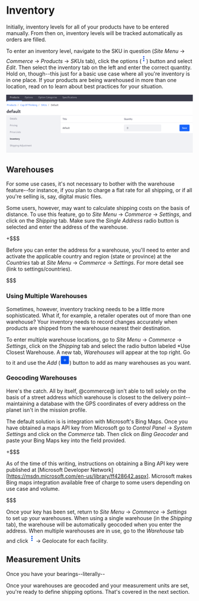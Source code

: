 # Inventory [](id=inventory)

Initially, inventory levels for all of your products have to be entered
manually. From then on, inventory levels will be tracked automatically as orders
are filled.

To enter an inventory level, navigate to the SKU in question (*Site Menu* &rarr;
*Commerce* &rarr; *Products* &rarr; *SKUs* tab), click the options
(![options](../images/icon-options.png)) button and select *Edit*. Then
select the inventory tab on the left and enter the correct quantity. Hold on,
though--this just for a basic use case where all you're inventory is in one
place. If your products are being warehoused in more than one location, read on
to learn about best practices for your situation.

![Figure 1: Don't forget to click *Save*.](../images/inventory.png)

<!--Is there anything that needs to be done to ensure that inventory is tracked
automatically? I can't get the inventory count in catalog/skus to count change
unless I change it manually.-->

## Warehouses [](id=warehouses)

For some use cases, it's not necessary to bother with the warehouse feature--for
instance, if you plan to charge a flat rate for all shipping, or if all you're
selling is, say, digital music files.

Some users, however, may want to calculate shipping costs on the basis of
distance. To use this feature, go to *Site Menu* &rarr; *Commerce* &rarr;
*Settings*, and click on the *Shipping* tab. Make sure the *Single Address*
radio button is selected and enter the address of the warehouse.

+$$$

Before you can enter the address for a warehouse, you'll need to enter and
activate the applicable country and region (state or province) at the
*Countries* tab at *Site Menu* &rarr; *Commerce* &rarr; *Settings*. For more
detail see (link to settings/countries).

$$$

### Using Multiple Warehouses [](id=using-multiple-warehouses)

Sometimes, however, inventory tracking needs to be a little more sophisticated.
What if, for example, a retailer operates out of more than one warehouse? Your
inventory needs to record changes accurately when products are shipped from the
warehouse nearest their destination.

To enter multiple warehouse locations, go to *Site Menu* &rarr; *Commerce*
&rarr; *Settings*, click on the *Shipping* tab and select the radio button
labeled *Use Closest Warehouse. A new tab, *Warehouses* will appear at the top
right. Go to it and use the *Add* (![Add](../images/icon-add.png)) button
to add as many warehouses as you want.

### Geocoding Warehouses [](id=geocoding-warehouses)

Here's the catch. All by itself, @commerce@ isn't able to tell solely on the
basis of a street address which warehouse is closest to the delivery
point--maintaining a database with the GPS coordinates of every address on the
planet isn't in the mission profile.

The default solution is is integration with Microsoft's Bing Maps. Once you have
obtained a maps API key from Microsoft go to *Control Panel* &rarr; *System
Settings* and click on the *Commerce* tab. Then click on *Bing Geocoder* and
paste your Bing Maps key into the field provided.

+$$$

As of the time of this writing, instructions on obtaining a Bing API key were
published at 
[Microsoft Developer Network][https://msdn.microsoft.com/en-us/library/ff428642.aspx].
Microsoft makes Bing maps integration available free of charge to some users
depending on use case and volume.

$$$

Once your key has been set, return to *Site Menu* &rarr; *Commerce* &rarr;
*Settings* to set up your warehouses. When using a single warehouse (in the
*Shipping* tab), the warehouse will be automatically geocoded when you enter the
address. When multiple warehouses are in use, go to the *Warehouse* tab and
click ![options](../images/icon-options.png) &rarr; Geolocate for each
facility.

## Measurement Units [](id=measurement-units)

Once you have your bearings--literally--

Once your warehouses are geocoded and your measurement units are set, you're
ready to define shipping options. That's covered in the next section.
